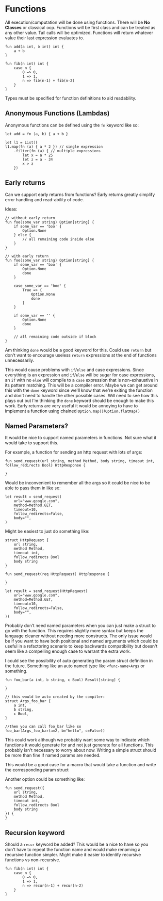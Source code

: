 # Functions

All execution/computation will be done using functions.
There will be **No Classes** or classical oop.
Functions will be first class and can be treated as any other value.
Tail calls will be optimized.
Functions will return whatever value their last expression evaluates to.

```text
fun add(a int, b int) int {
	a + b
}

fun fib(n int) int {
	case n {
		0 => 0,
		1 => 1,
		n => fib(n-1) + fib(n-2) 
	}
}
```

Types must be specified for function definitions to aid readability.

## Anonymous Functions (Lambdas)

Anonymous functions can be defined using the `fn` keyword like so:

```
let add = fn (a, b) { a + b }

let l1 = List()
l1.map(fn (a) { a * 2 }) // single expression
	.filter(fn (a) { // multiple expressions
		let x = a * 25
		let z = a - 34
		x > z
	})
```

## Early returns
Can we support early returns from functions?
Early returns greatly simplify error handling and read-ability of code.

Ideas:
```text
// without early return
fun foo(some_var string) Option[string] {
	if some_var == 'boo' {
		Option.None
	} else {
		// all remaining code inside else
	}
}

// with early return
fun foo(some_var string) Option[string] {
	if some_var == 'boo' {
		Option.None
		done
	}
	
	case some_var == "boo" {
		True => { 
			Option.None
			done
		}
	}

	if some_var == '' {
		Option.None
		done
	}

	// all remaining code outside if block
}
```

Am thinking `done` would be a good keyword for this.
Could use `return` but don't want to encourage useless `return` expressions at the end of functions unnecessarily.

This would cause problems with `if`/`else` and case expressions.
Since everything is an expression and `if`/`else` will be sugar for case expressions, an `if` with no `else` will compile to a `case` expression that is non-exhaustive in its pattern matching.
This will be a compiler error.
Maybe we can get around this with the `done` keyword since we'll know  that we're exiting the function and don't need to handle the other possible cases.
Will need to see how this plays out but I'm thinking the `done` keyword should be enough to make this work.
Early returns are very useful it would be annoying to have to implement a function using chained `Option.map()`/`Option.flatMap()`

## Named Parameters?
It would be nice to support named parameters in functions.
Not sure what it would take to support this.

For example, a function for sending an http request with lots of args:
```
fun send_request(url string, method Method, body string, timeout int, follow_redirects Bool) HttpResponse {

}
```

Would be inconvenient to remember all the args so it could be nice to be able to pass them in like so:
```
let result = send_request(
	url="www.google.com",
	method=Method.GET,
	timeout=10,
	follow_redirects=False,
	body="",
)
```

Might be easiest to just do something like:
```
struct HttpRequest {
	url string,
	method Method,
	timeout int,
	follow_redirects Bool
	body string
}

fun send_request(req HttpRequest) HttpResponse {

}

let result = send_request(HttpRequest(
	url="www.google.com",
	method=Method.GET,
	timeout=10,
	follow_redirects=False,
	body="",
))
```

Probably don't need named parameters when you can just make a struct to go with the function.
This requires slightly more syntax but keeps the language cleaner without needing more constructs.
The only issue would be if you want to have both positional and named arguments which could be useful in a refactoring scenario to keep backwards compatibility but doesn't seem like a compelling enough case to warrant the extra work.

I could see the possibility of auto generating the param struct definition in the future.
Something like an auto named type like `<func-name>Args` or something.

```
fun foo_bar(a int, b string, c Bool) Result[string] {

}

// this would be auto created by the compiler:
struct Args_foo_bar {
	a int,
	b string,
	c Bool,
}

//then you can call foo_bar like so
foo_bar(Args_foo_bar(a=2, b="hello", c=False))
```

This could work although we probably want some way to indicate which functions it would generate for and not just generate for all functions.
This probably isn't necessary to worry about now.
Writing a simple struct should be more than fine if named params are needed.

This would be a good case for a macro that would take a function and write the corresponding param struct

Another option could be something like:
```
fun send_request({
	url string,
	method Method,
	timeout int,
	follow_redirects Bool
	body string
}) {
}
```

## Recursion keyword
Should a `recur` keyword be added?
This would be a nice to have so you don't have to repeat the function name and would make renaming a recursive function simpler.
Might make it easier to identify recursive functions vs non-recursive.

```
fun fib(n int) int {
	case n {
		0 => 0,
		1 => 1,
		n => recur(n-1) + recur(n-2) 
	}
}
```